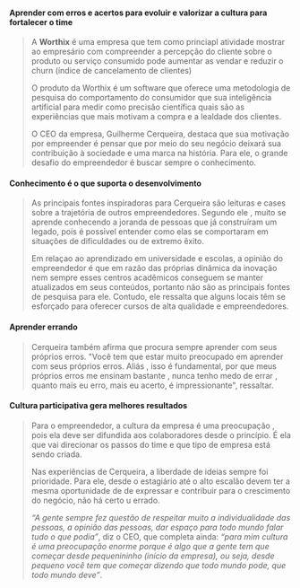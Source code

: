 
#### **Aprender com erros e acertos para evoluir e valorizar a cultura para fortalecer o time**

> A **Worthix** é uma empresa que tem como princiapl atividade mostrar ao empresário com compreender a percepção do cliente sobre o produto ou serviço consumido pode aumentar as vendar e reduzir o churn (índice de cancelamento de clientes)
>
> O produto da Worthix é um software que oferece uma metodologia de pesquisa do comportamento do consumidor que sua inteligência artificial para medir como precisão científica quais são as experiências que mais motivam a compra e a lealdade dos clientes.
>
> O CEO  da empresa, Guilherme Cerqueira, destaca que sua motivação por empreender é pensar que por meio do seu negócio deixará sua contribuição à sociedade e uma marca na história. Para ele, o grande desafio do empreendedor é buscar sempre o conhecimento.

#### **Conhecimento é o que suporta o desenvolvimento**

> As principais fontes inspiradoras para Cerqueira são leituras e cases sobre a trajetória de outros empreendedores. Segundo ele , muito se aprende conhecendo a joranda de pessoas que já construíram um legado, pois é possivel entender como elas se comportaram em situações de dificuldades ou de extremo êxito.
>
> Em relaçao ao aprendizado em universidade e escolas, a opinião do empreendedor é que em razão das próprias dinâmica da inovação  nem sempre esses centros acadêmicos conseguem se manter atualizados em seus conteúdos, portanto não são as principais fontes de pesquisa para ele. Contudo, ele ressalta que alguns locais têm se esforçado para oferecer cursos de alta qualidade e empreendedores.

#### **Aprender errando**

> Cerqueira também afirma que procura sempre aprender com seus próprios erros. "Você tem que estar muito preocupado em aprender com seus próprios erros. Aliás , isso é fundamental, por que meus próprios erros me ensinam bastante , nunca tenho medo de errar , quanto mais eu erro, mais eu acerto, é impressionante", ressaltar.

#### **Cultura participativa gera melhores resultados**

> Para o empreendedor, a cultura da empresa é uma preocupação , pois ela deve ser difundida aos colaboradores desde o princípio. É ela que vai direcionar os passos do time e que tipo de empresa está sendo criada.
>
> Nas experiências de Cerqueira, a liberdade de ideias sempre foi prioridade. Para ele, desde o estagiário até o alto escalão devem ter a mesma oportunidade de de expressar e contribuir para o crescimento do negócio, não há certo u errado.
>
> *“A gente sempre fez questão de respeitar muito a individualidade das pessoas, a opinião das pessoas, dar espaço para todo mundo falar tudo o que podia”*, diz o CEO, que completa ainda: *“para mim cultura é uma preocupação enorme porque é algo que a gente tem que começar desde pequenininho (início da empresa), ou seja, desde pequeno você tem que começar dizendo que todo mundo pode, que todo mundo deve”*.

